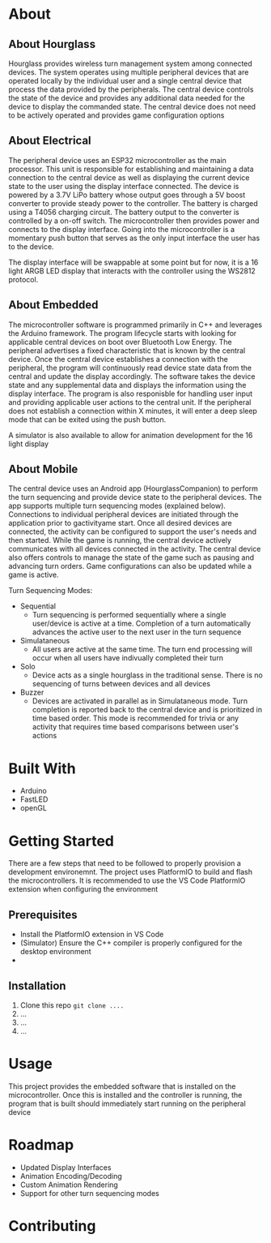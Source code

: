 # About
## About Hourglass
Hourglass provides wireless turn management system among connected devices. The system operates using multiple peripheral devices that are operated locally by the individual user and a single central device that process the data provided by the peripherals. The central device controls the state of the device and provides any additional data needed for the device to display the commanded state. The central device does not need to be actively operated and provides game configuration options

## About Electrical 
The peripheral device uses an ESP32 microcontroller as the main processor. This unit is responsible for establishing and maintaining a data connection to the central device as well as displaying the current device state to the user using the display interface connected. The device is powered by a 3.7V LiPo battery whose output goes through a 5V boost converter to provide steady power to the controller. The battery is charged using a T4056 charging circuit. The battery output to the converter is controlled by a on-off switch. The microcontroller then provides power and connects to the display interface. Going into the microcontroller is a momentary push button that serves as the only input interface the user has to the device.

The display interface will be swappable at some point but for now, it is a 16 light ARGB LED display that interacts with the controller using the WS2812 protocol.

## About Embedded
The microcontroller software is programmed primarily in C++ and leverages the Arduino framework. The program lifecycle starts with looking for applicable central devices on boot over Bluetooth Low Energy. The peripheral advertises a fixed characteristic that is known by the central device. Once the central device establishes a connection with the peripheral, the program will continuously read device state data from the central and update the display accordingly. The software takes the device state and any supplemental data and displays the information using the display interface. The program is also responisble for handling user input and providing applicable user actions to the central unit. If the peripheral does not establish a connection within X minutes, it will enter a deep sleep mode that can be exited using the push button.

A simulator is also available to allow for animation development for the 16 light display

## About Mobile
The central device uses an Android app (HourglassCompanion) to perform the turn sequencing and provide device state to the peripheral devices. The app supports multiple turn sequencing modes (explained below). Connections to individual peripheral devices are initiated through the application prior to gactivityame start. Once all desired devices are connected, the activity can be configured to support the user's needs and then started. While the game is running, the central device actively communicates with all devices connected in the activity. The central device also offers controls to manage the state of the game such as pausing and advancing turn orders. Game configurations can also be updated while a game is active.

Turn Sequencing Modes:
- Sequential
    - Turn sequencing is performed sequentially where a single user/device is active at a time. Completion of a turn automatically advances the active user to the next user in the turn sequence
- Simulataneous
    - All users are active at the same time. The turn end processing will occur when all users have indivually completed their turn
- Solo
    - Device acts as a single hourglass in the traditional sense. There is no sequencing of turns between devices and all devices 
- Buzzer
    - Devices are activated in parallel as in Simulataneous mode. Turn completion is reported back to the central device and is prioritized in time based order. This mode is recommended for trivia or any activity that requires time based comparisons between user's actions

# Built With
- Arduino
- FastLED
- openGL

# Getting Started
There are a few steps that need to be followed to properly provision a development environemnt. The project uses PlatformIO to build and flash the microcontrollers. It is recommended to use the VS Code PlatformIO extension when configuring the environment
## Prerequisites
- Install the PlatformIO extension in VS Code
- (Simulator) Ensure the C++ compiler is properly configured for the desktop environment
- 
## Installation
1. Clone this repo
`git clone ....`
2. ...
3. ...
4. ...

# Usage
This project provides the embedded software that is installed on the microcontroller. Once this is installed and the controller is running, the program that is built should immediately start running on the peripheral device

# Roadmap
- Updated Display Interfaces
- Animation Encoding/Decoding
- Custom Animation Rendering
- Support for other turn sequencing modes

# Contributing